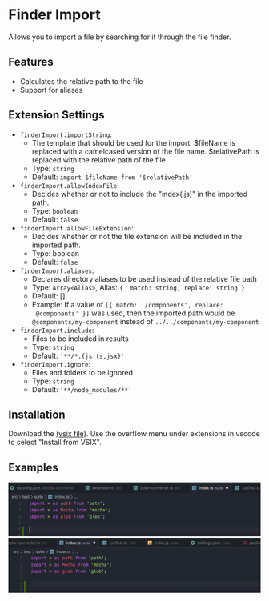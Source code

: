 # Finder Import
Allows you to import a file by searching for it through the file finder.

## Features
- Calculates the relative path to the file
- Support for aliases

## Extension Settings
* `finderImport.importString`:
  - The template that should be used for the import. $fileName is replaced with a camelcased version of the file name. $relativePath is replaced with the relative path of the file.
  - Type: `string`
  - Default: `import $fileName from '$relativePath'`
* `finderImport.allowIndexFile`:
  - Decides whether or not to include the "index(.js)" in the imported path.
  - Type: `boolean`
  - Default: `false`
* `finderImport.allowFileExtension`: 
  - Decides whether or not the file extension will be included in the imported path.
  - Type: boolean
  - Default: `false`
* `finderImport.aliases`:
  - Declares directory aliases to be used instead of the relative file path
  - Type: `Array<Alias>`,
    Alias: `{ 
      match: string,
      replace: string
    }`
  - Default: []
  - Example: If a value of `[{ match: '/components', replace: '@components' }]` was used, then the imported path would be `@components/my-component` instead of `../../components/my-component`
* `finderImport.include`:
  - Files to be included in results
  - Type: `string`
  - Default: `'**/*.{js,ts,jsx}'`
* `finderImport.ignore`:
  - Files and folders to be ignored
  - Type: `string`
  - Default: `'**/node_modules/**'`

## Installation
Download the [(vsix file)](https://github.com/GaryGeorgeu/vscode-finder-import/raw/master/finder-import-0.0.1.vsix). Use the overflow menu under extensions in vscode to select "Install from VSIX".

## Examples
![example1](https://github.com/GaryGeorgeu/vscode-finder-import/blob/master/examples/example1.gif)
![example2](https://github.com/GaryGeorgeu/vscode-finder-import/blob/master/examples/example2.gif)

